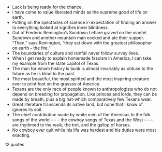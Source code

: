  - Luck is being ready for the chance.
 - I have come to value liberated minds as the supreme good of life on earth.
 - Putting on the spectacles of science in expectation of finding an answer to everything looked at signifies inner blindness.
 - Out of Frederic Remington’s Sundown Leflare graved on the mantel. Sundown and another mountain man cooked and ate their supper. “Then,” says Remington, “they sat down with the greatest philosopher on earth – the fire.”
 - The boundaries of culture and rainfall never follow survey lines.
 - When I get ready to explain homemade fascism in America, I can take my example from the state capitol of Texas.
 - The man for whom history is bunk is almost invariably as obtuse to the future as he is blind to the past.
 - The most beautiful, the most spirited and the most inspiring creature ever to print foot on the grasses of America.
 - Texans are the only race of people known to anthropologists who do not depend on breeding for propagation. Like princes and lords, they can be made by breath; plus a big hat-which comparatively few Texans wear.
 - Great literature transcends its native land, but none that I know of ignores its soil.
 - The chief contribution made by white men of the Americas to the folk songs of the world – – – the cowboy songs of Texas and the West – – – are rhythmed to the walk, the trot, and the gallop of horses.
 - No cowboy ever quit while his life was hardest and his duties were most exacting.

12 quotes
